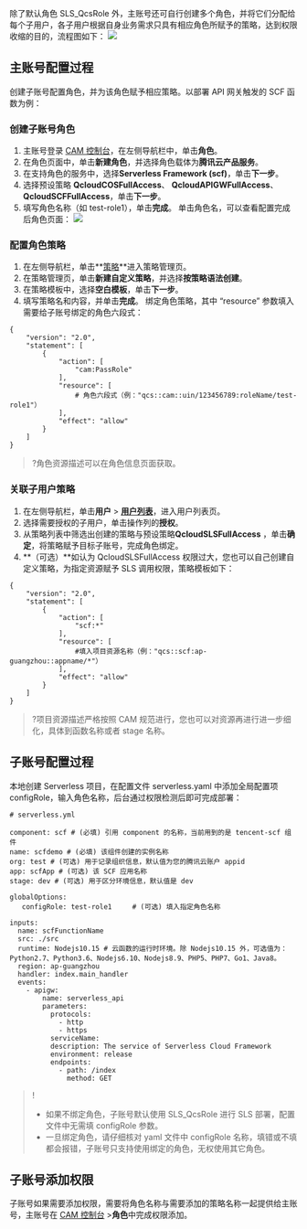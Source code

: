 除了默认角色 SLS_QcsRole 外，主账号还可自行创建多个角色，并将它们分配给每个子用户，各子用户根据自身业务需求只具有相应角色所赋予的策略，达到权限收缩的目的，流程图如下：
![](https://main.qcloudimg.com/raw/62356e8842cc10f98cd5712cd7e89c5c.png)

## 主账号配置过程
创建子账号配置角色，并为该角色赋予相应策略。以部署 API 网关触发的 SCF 函数为例：

### 创建子账号角色
1. 主账号登录 [CAM 控制台](https://console.cloud.tencent.com/cam/role)，在左侧导航栏中，单击**角色**。
2. 在角色页面中，单击**新建角色**，并选择角色载体为**腾讯云产品服务**。
3. 在支持角色的服务中，选择**Serverless Framework (scf)**，单击**下一步**。
4. 选择预设策略 **QcloudCOSFullAccess**、	**QcloudAPIGWFullAccess**、**QcloudSCFFullAccess**，单击**下一步**。
5. 填写角色名称（如 test-role1），单击**完成**。
单击角色名，可以查看配置完成后角色页面：
![](https://main.qcloudimg.com/raw/ce63c1427c1e032bf618bddd067accac.png)


### 配置角色策略
1. 在左侧导航栏，单击**[策略](https://console.cloud.tencent.com/cam/policy)**进入策略管理页。
2. 在策略管理页，单击**新建自定义策略**，并选择**按策略语法创建**。
3. 在策略模板中，选择**空白模板**，单击**下一步**。
4. 填写策略名和内容，并单击**完成**。
绑定角色策略，其中 “resource” 参数填入需要给子账号绑定的角色六段式：
```
{
    "version": "2.0",
    "statement": [
        {
            "action": [
                "cam:PassRole"
            ],
            "resource": [
                # 角色六段式（例："qcs::cam::uin/123456789:roleName/test-role1"）
            ],
            "effect": "allow"
        }
    ]
}
```
>?角色资源描述可以在角色信息页面获取。


### 关联子用户策略
1. 在左侧导航栏，单击**用户** > **[用户列表](https://console.cloud.tencent.com/cam)**，进入用户列表页。
2. 选择需要授权的子用户，单击操作列的**授权**。
3. 从策略列表中筛选出创建的策略与预设策略**QcloudSLSFullAccess** ，单击**确定**，将策略赋予目标子账号，完成角色绑定。
4. **（可选）**如认为 QcloudSLSFullAccess 权限过大，您也可以自己创建自定义策略，为指定资源赋予 SLS 调用权限，策略模板如下：
```
{
    "version": "2.0",
    "statement": [
        {
            "action": [
                "scf:*"
            ],
            "resource": [
                #填入项目资源名称（例："qcs::scf:ap-guangzhou::appname/*"）
            ],
            "effect": "allow"
        }
    ]
}
```
>?项目资源描述严格按照 CAM 规范进行，您也可以对资源再进行进一步细化，具体到函数名称或者 stage 名称。

## 子账号配置过程
  本地创建 Serverless 项目，在配置文件 serverless.yaml 中添加全局配置项 configRole，输入角色名称，后台通过权限检测后即可完成部署：
```
# serverless.yml

component: scf # (必填) 引用 component 的名称，当前用到的是 tencent-scf 组件
name: scfdemo # (必填) 该组件创建的实例名称
org: test # (可选) 用于记录组织信息，默认值为您的腾讯云账户 appid
app: scfApp # (可选) 该 SCF 应用名称
stage: dev # (可选) 用于区分环境信息，默认值是 dev

globalOptions:
   configRole: test-role1     # (可选) 填入指定角色名称

inputs:
  name: scfFunctionName
  src: ./src
  runtime: Nodejs10.15 # 云函数的运行时环境。除 Nodejs10.15 外，可选值为：Python2.7、Python3.6、Nodejs6.10、Nodejs8.9、PHP5、PHP7、Go1、Java8。
  region: ap-guangzhou
  handler: index.main_handler
  events:
    - apigw:
        name: serverless_api
        parameters:
          protocols:
            - http
            - https
          serviceName:
          description: The service of Serverless Cloud Framework
          environment: release
          endpoints:
            - path: /index
              method: GET

```
>!
>- 如果不绑定角色，子账号默认使用 SLS_QcsRole 进行 SLS 部署，配置文件中无需填 configRole 参数。
>- 一旦绑定角色，请仔细核对 yaml 文件中 configRole 名称，填错或不填都会报错，子账号只支持使用绑定的角色，无权使用其它角色。

## 子账号添加权限
子账号如果需要添加权限，需要将角色名称与需要添加的策略名称一起提供给主账号，主账号在 [CAM 控制台](https://console.cloud.tencent.com/cam/role) >**角色**中完成权限添加。



